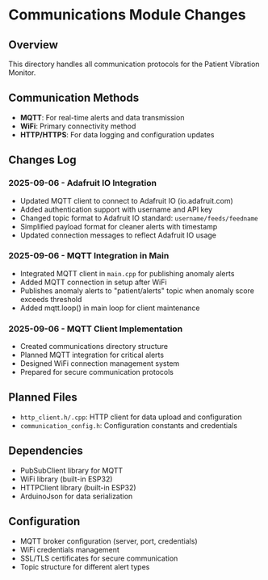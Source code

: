 # Communications Module Changes

## Overview
This directory handles all communication protocols for the Patient Vibration Monitor.

## Communication Methods
- **MQTT**: For real-time alerts and data transmission
- **WiFi**: Primary connectivity method
- **HTTP/HTTPS**: For data logging and configuration updates

## Changes Log

### 2025-09-06 - Adafruit IO Integration
- Updated MQTT client to connect to Adafruit IO (io.adafruit.com)
- Added authentication support with username and API key
- Changed topic format to Adafruit IO standard: `username/feeds/feedname`
- Simplified payload format for cleaner alerts with timestamp
- Updated connection messages to reflect Adafruit IO usage

### 2025-09-06 - MQTT Integration in Main
- Integrated MQTT client in `main.cpp` for publishing anomaly alerts
- Added MQTT connection in setup after WiFi
- Publishes anomaly alerts to "patient/alerts" topic when anomaly score exceeds threshold
- Added mqtt.loop() in main loop for client maintenance

### 2025-09-06 - MQTT Client Implementation
- Created communications directory structure
- Planned MQTT integration for critical alerts
- Designed WiFi connection management system
- Prepared for secure communication protocols

## Planned Files
- `http_client.h/.cpp`: HTTP client for data upload and configuration
- `communication_config.h`: Configuration constants and credentials

## Dependencies
- PubSubClient library for MQTT
- WiFi library (built-in ESP32)
- HTTPClient library (built-in ESP32)
- ArduinoJson for data serialization

## Configuration
- MQTT broker configuration (server, port, credentials)
- WiFi credentials management
- SSL/TLS certificates for secure communication
- Topic structure for different alert types
